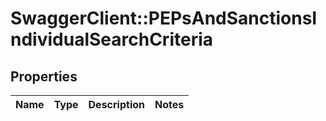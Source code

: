 # SwaggerClient::PEPsAndSanctionsIndividualSearchCriteria

## Properties
Name | Type | Description | Notes
------------ | ------------- | ------------- | -------------


